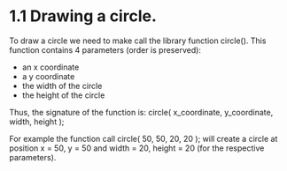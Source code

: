 # 1.1 Drawing a circle.

To draw a circle we need to make call the library function circle().
This function contains 4 parameters (order is preserved):
  - an x coordinate
  - a y coordinate
  - the width of the circle
  - the height of the circle
  
Thus, the signature of the function is: circle( x_coordinate, y_coordinate, width, height );

For example the function call
  circle( 50, 50, 20, 20 );
will create a circle at position x = 50, y = 50 and width = 20, height = 20 (for the respective parameters).
